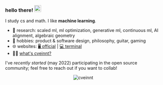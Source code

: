 ### hello there! <img src="https://media.giphy.com/media/hvRJCLFzcasrR4ia7z/giphy.gif" width="22">

I study cs and math. I like **machine learning**.

- 🔭 research: scaled ml, ml optimization, generative ml, continuous ml, AI alignment, algebraic geometry
- 🌱 hobbies: product & software design, philosophy, guitar, gaming
- 🌐 websites: [🖥️ official](https://sanjithkumar.tech) | [💻 terminal](https://cveinnt.com) 
- 🤷‍♂️ [what's cveinnt?](https://wensenwu.com/cveinnt)

I've _recently started_ (may 2022) participating in the open source community; feel free to reach out if you want to collab!

<p align="center"> <img src="https://github-readme-stats.vercel.app/api?username=thesanjithkumar&count_private=true&include_all_commits=true&show_icons=true&theme=dracula" alt="cveinnt" />
